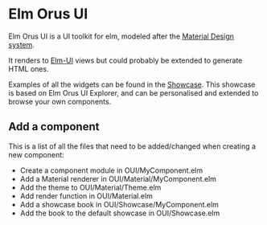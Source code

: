 Elm Orus UI
===========


Elm Orus UI is a UI toolkit for elm, modeled after the [Material Design
system](https://m3.material.io/).

It renders to
[Elm-UI](https://package.elm-lang.org/packages/mdgriffith/elm-ui/latest/) views
but could probably be extended to generate HTML ones.

Examples of all the widgets can be found in the 
[Showcase](https://elm.orus.io/elm-orus-ui/showcase/). This showcase is based
on Elm Orus UI Explorer, and can be personalised and extended to browse your
own components.



Add a component
---------------

This is a list of all the files that need to be added/changed when creating a
new component:

- Create a component module in OUI/MyComponent.elm
- Add a Material renderer in OUI/Material/MyComponent.elm
- Add the theme to OUI/Material/Theme.elm
- Add render function in OUI/Material.elm
- Add a showcase book in OUI/Showcase/MyComponent.elm
- Add the book to the default showcase in OUI/Showcase.elm
